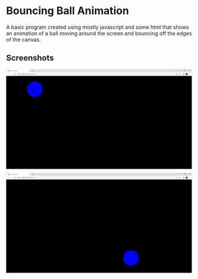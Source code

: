 # Bouncing Ball Animation

A basic program created using mostly javascript and some html that shows an animation 
of a ball moving around the screen and bouncing off the edges of the canvas. 


## Screenshots
<div style="display: flex; flex-direction: column; align-items: center;">
  <img src=assets/ball.png" alt="ball" style="margin-bottom: 10px;">
  <img src="assets/ball2.png" alt="ball2" style="margin-bottom: 10px;">
</div>
